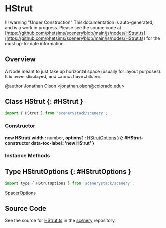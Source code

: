 # HStrut

!!! warning "Under Construction"
    This documentation is auto-generated, and is a work in progress. Please see the source code at
    [https://github.com/phetsims/scenery/blob/main/js/nodes/HStrut.ts](https://github.com/phetsims/scenery/blob/main/js/nodes/HStrut.ts) for the most up-to-date information.

## Overview

A Node meant to just take up horizontal space (usually for layout purposes).
It is never displayed, and cannot have children.

@author Jonathan Olson &lt;jonathan.olson@colorado.edu&gt;

## Class HStrut {: #HStrut }


```js
import { HStrut } from 'scenerystack/scenery';
```
### Constructor

#### new HStrut( width : <span style="font-weight: 400;"><span style="color: hsla(calc(var(--md-hue) + 180deg),80%,40%,1);">number</span></span>, options? : <span style="font-weight: 400;">[HStrutOptions](../scenery/HStrut.md#HStrutOptions)</span> ) {: #HStrut-constructor data-toc-label='new HStrut' }

### Instance Methods





## Type HStrutOptions {: #HStrutOptions }


```js
import type { HStrutOptions } from 'scenerystack/scenery';
```


[SpacerOptions](../scenery/Spacer.md#SpacerOptions)



## Source Code

See the source for [HStrut.ts](https://github.com/phetsims/scenery/blob/main/js/nodes/HStrut.ts) in the [scenery](https://github.com/phetsims/scenery) repository.
